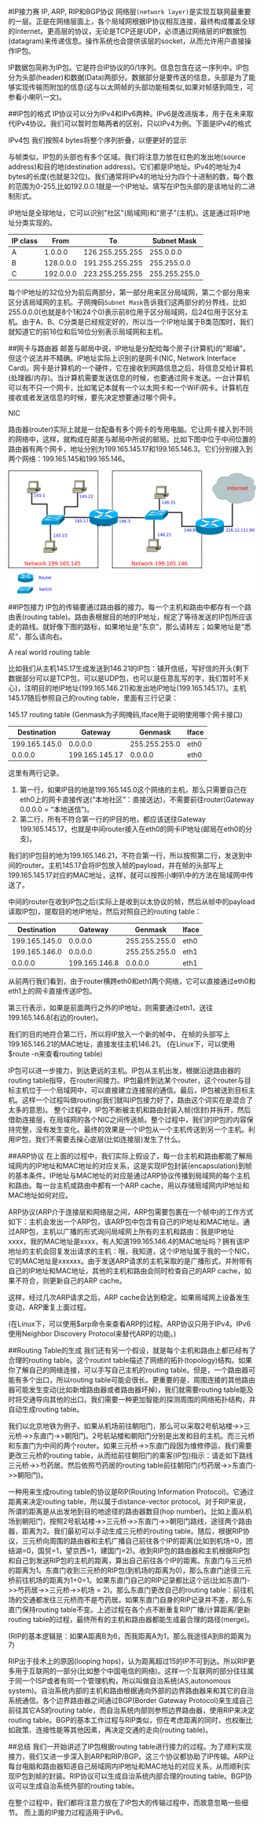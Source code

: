 ﻿#IP接力赛 IP, ARP, RIP和BGP协议
网络层`(network layer)`是实现互联网最重要的一层。正是在网络层面上，各个局域网根据IP协议相互连接，最终构成覆盖全球的Internet。更高层的协议，无论是TCP还是UDP，必须通过网络层的IP数据包(datagram)来传递信息。操作系统也会提供该层的socket，从而允许用户直接操作IP包。

IP数据包简称为IP包。它是符合IP协议的0/1序列。信息包含在这一序列中。IP包分为头部(header)和数据(Data)两部分。数据部分是要传送的信息，头部是为了能够实现传输而附加的信息(这与以太网帧的头部功能相类似,如果对帧感到陌生，可参看小喇叭一文)。

##IP包的格式
IP协议可以分为IPv4和IPv6两种。IPv6是改进版本，用于在未来取代IPv4协议。我们可以暂时忽略两者的区别，只以IPv4为例。下面是IPv4的格式

IPv4包 我们按照4 bytes将整个序列折叠，以便更好的显示

与帧类似，IP包的头部也有多个区域。我们将注意力放在红色的发出地(source address)和目的地(destination address)。它们都是IP地址。IPv4的地址为4 bytes的长度(也就是32位)。我们通常将IPv4的地址分为四个十进制的数，每个数的范围为0-255,比如192.0.0.1就是一个IP地址。填写在IP包头部的是该地址的二进制形式。

IP地址是全球地址，它可以识别"社区"(局域网)和"房子"(主机)。这是通过将IP地址分类实现的。

|IP class   | From        |  To              |  Subnet Mask   |
|---        |---          |---               |---             |
|A          | 1.0.0.0     |  126.255.255.255 |  255.0.0.0     |
|B          | 128.0.0.0   |  191.255.255.255 |  255.255.0.0   |
|C          | 192.0.0.0   |  223.255.255.255 |  255.255.255.0 |

每个IP地址的32位分为前后两部分，第一部分用来区分局域网，第二个部分用来区分该局域网的主机。子网掩码`Subnet Mask`告诉我们这两部分的分界线，比如255.0.0.0(也就是8个1和24个0)表示前8位用于区分局域网，后24位用于区分主机。由于A、B、C分类是已经规定好的，所以当一个IP地址属于B类范围时，我们就知道它的前16位和后16位分别表示局域网和主机。

##网卡与路由器
邮差与邮局中说，IP地址是分配给每个房子(计算机)的"邮编"。但这个说法并不精确。IP地址实际上识别的是网卡(NIC, Network Interface Card)。网卡是计算机的一个硬件，它在接收到网路信息之后，将信息交给计算机(处理器/内存)。当计算机需要发送信息的时候，也要通过网卡发送。一台计算机可以有不只一个网卡，比如笔记本就有一个以太网卡和一个WiFi网卡。计算机在接收或者发送信息的时候，要先决定想要通过哪个网卡。



NIC

路由器(router)实际上就是一台配备有多个网卡的专用电脑。它让网卡接入到不同的网络中，这样，就构成在邮差与邮局中所说的邮局。比如下图中位于中间位置的路由器有两个网卡，地址分别为199.165.145.17和199.165.146.3。它们分别接入到两个网络：199.165.145和199.165.146。

![alt text](../img/04/02.png?raw=true)

##IP包接力
IP包的传输要通过路由器的接力。每一个主机和路由中都存有一个路由表(routing table)。路由表根据目的地的IP地址，规定了等待发送的IP包所应该走的路线。就好像下图的路标，如果地址是“东京”，那么请转左；如果地址是“悉尼”，那么请向右。

A real world routing table

比如我们从主机145.17生成发送到146.21的IP包：铺开信纸，写好信的开头(剩下数据部分可以是TCP包，可以是UDP包，也可以是任意乱写的字，我们暂时不关心)，注明目的地IP地址(199.165.146.21)和发出地IP地址(199.165.145.17)。主机145.17随后参照自己的routing table，里面有三行记录：

145.17 routing table (Genmask为子网掩码,Iface用于说明使用哪个网卡接口)

Destination   | Gateway        | Genmask       | Iface
---           | ---            | ---           | ---
199.165.145.0 | 0.0.0.0        | 255.255.255.0 | eth0
0.0.0.0       | 199.165.145.17 | 0.0.0.0       | eth0

这里有两行记录。
1. 第一行，如果IP目的地是199.165.145.0这个网络的主机，那么只需要自己在eth0上的网卡直接传送(“本地社区”：直接送达)，不需要前往router(Gateway 0.0.0.0 = “本地送信”)。
2. 第二行，所有不符合第一行的IP目的地，都应该送往Gateway 199.165.145.17，也就是中间router接入在eth0的网卡IP地址(邮局在eth0的分支)。

我们的IP包目的地为199.165.146.21，不符合第一行，所以按照第二行，发送到中间的router。主机145.17会将IP包放入帧的payload，并在帧的头部写上199.165.145.17对应的MAC地址，这样，就可以按照小喇叭中的方法在局域网中传送了。

中间的router在收到IP包之后(实际上是收到以太协议的帧，然后从帧中的payload读取IP包)，提取目的地IP地址，然后对照自己的routing table：

Destination   | Gateway       | Genmask       | Iface
---           | ---           | ---           | ---
199.165.145.0 | 0.0.0.0       | 255.255.255.0 | eth0
199.165.146.0 | 0.0.0.0       | 255.255.255.0 | eth1
0.0.0.0       | 199.165.146.8 | 0.0.0.0       | eth1

从前两行我们看到，由于router横跨eth0和eth1两个网络，它可以直接通过eth0和eth1上的网卡直接传送IP包。

第三行表示，如果是前面两行之外的IP地址，则需要通过eth1，送往199.165.146.8(右边的router)。

我们的目的地符合第二行，所以将IP放入一个新的帧中，
在帧的头部写上199.165.146.21的MAC地址，直接发往主机146.21。
(在Linux下，可以使用$route -n来查看routing table)

IP包可以进一步接力，到达更远的主机。IP包从主机出发，根据沿途路由器的routing table指导，在router间接力。IP包最终到达某个router，这个router与目标主机位于一个局域网中，可以直接建立连接层的通信。最后，IP包被送到目标主机。这样一个过程叫做routing(我们就叫IP包接力好了，路由这个词实在是混合了太多的意思)。
整个过程中，IP包不断被主机和路由封装入帧(信封)并拆开，然后借助连接层，在局域网的各个NIC之间传送帧。整个过程中，我们的IP包的内容保持完整，没有发生变化。最终的效果是一个IP包从一个主机传送到另一个主机。利用IP包，我们不需要去操心底层(比如连接层)发生了什么。

##ARP协议
在上面的过程中，我们实际上假设了，每一台主机和路由都能了解局域网内的IP地址和MAC地址的对应关系，这是实现IP包封装(encapsulation)到帧的基本条件。IP地址与MAC地址的对应是通过ARP协议传播到局域网的每个主机和路由。每一台主机或路由中都有一个ARP cache，用以存储局域网内IP地址和MAC地址如何对应。

ARP协议(ARP介于连接层和网络层之间，ARP包需要包裹在一个帧中)的工作方式如下：主机会发出一个ARP包，该ARP包中包含有自己的IP地址和MAC地址。通过ARP包，主机以广播的形式询问局域网上所有的主机和路由：我是IP地址xxxx，我的MAC地址是xxxx，有人知道199.165.146.4的MAC地址吗？拥有该IP地址的主机会回复发出请求的主机：哦，我知道，这个IP地址属于我的一个NIC，它的MAC地址是xxxxxx。由于发送ARP请求的主机采取的是广播形式，并附带有自己的IP地址和MAC地址，其他的主机和路由会同时检查自己的ARP cache，如果不符合，则更新自己的ARP cache。

这样，经过几次ARP请求之后，ARP cache会达到稳定。如果局域网上设备发生变动，ARP重复上面过程。

(在Linux下，可以使用$arp命令来查看ARP的过程。ARP协议只用于IPv4。IPv6使用Neighbor Discovery Protocol来替代ARP的功能。)

##Routing Table的生成
我们还有另一个假设，就是每个主机和路由上都已经有了合理的routing table。这个routint table描述了网络的拓扑(topology)结构。如果你了解自己的网络连接，可以手写自己主机的routing table。但是，一个路由器可能有多个出口，所以routing table可能会很长。更重要的是，周围连接的其他路由器可能发生变动(比如新增路由器或者路由器坏掉)，我们就需要routing table能及时将交通导向其他的出口。我们需要一种更加智能的探测周围的网络拓扑结构，并自动生成routing table。

我们以北京地铁为例子。如果从机场前往朝阳门，那么可以采取2号航站楼->>三元桥->>东直门->>朝阳门。2号航站楼和朝阳门分别是出发和目的主机。而三元桥和东直门为中间的两个router。如果三元桥->>东直门段因为维修停运，我们需要更改三元桥的routing table，从而给前往朝阳门的乘客(IP包)指示：请走如下路线三元桥->>芍药居。然后依照芍药居的routing table前往朝阳门(芍药居->>东直门->>朝阳门)。

一种用来生成routing table的协议是RIP(Routing Information Protocol)。它通过距离来决定routing table，所以属于distance-vector protocol。对于RIP来说，所谓的距离是从出发地到目的地途径的路由器数目(hop number)。比如上面从机场到朝阳门，按照2号航站楼->>三元桥->>东直门->>朝阳门路线，途径两个路由器，距离为2。我们最初可以手动生成三元桥的routing table。随后，根据RIP协议，三元桥向周围的路由器和主机广播自己前往各个IP的距离(比如到机场=0，团结湖=0，国贸=1，望京西=1，建国门=2)。收到RIP包的路由器和主机根据RIP包和自己到发送RIP包的主机的距离，算出自己前往各个IP的距离。东直门与三元桥的距离为1。东直门收到三元桥的RIP包(到机场的距离为0)，那么东直门途径三元桥前往机场的距离为1+0=1。如果东直门自己的RIP记录都比这个远(比如东直门->>芍药居->>三元桥->>机场 = 2)。那么东直门更改自己的routing table：前往机场的交通都发往三元桥而不是芍药居。如果东直门自身的RIP记录并不差，那么东直门保持routing table不变。上述过程在各个点不断重复RIP广播/计算距离/更新routing table的过程，最终所有的主机和路由器都能生成最合理的路径(merge)。

(RIP的基本逻辑是：如果A距离B为6，而我距离A为1，那么我途径A到B的距离为7)

RIP出于技术上的原因(looping hops)，认为距离超过15的IP不可到达。所以RIP更多用于互联网的一部分(比如整个中国电信的网络)。这样一个互联网的部分往往属于同一个ISP或者有同一个管理机构，所以叫做自治系统(AS,autonomous system)。自治系统内部的主机和路由根据通向外部的边界路由器来和其它的自治系统通信。各个边界路由器之间通过BGP(Border Gateway Protocol)来生成自己前往其它AS的routing table，而自治系统内部则参照边界路由器，使用RIP来决定routing table。BGP的基本工作过程与RIP类似，但在考虑距离的同时，也权衡比如政策、连接性能等其他因素，再决定交通的走向(routing table)。

##总结
我们一开始讲述了IP包根据routing table进行接力的过程。为了顺利实现接力，我们又进一步深入到ARP和RIP/BGP。这三个协议都协助了IP传输。ARP让每台电脑和路由器知道自己局域网内IP地址和MAC地址的对应关系，从而顺利实现IP包到帧的封装。RIP协议可以生成自治系统内部合理的routing table。BGP协议可以生成自治系统外部的routing table。

在整个过程中，我们都将注意力放在了IP包大的传输过程中，而故意忽略一些细节。 而上面的IP接力过程适用于IPv6。

